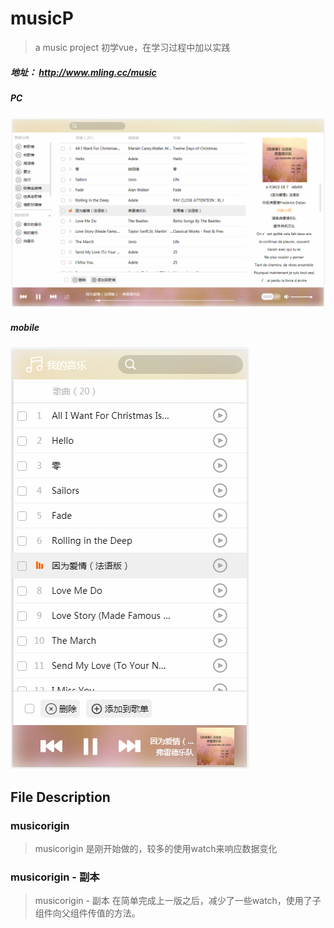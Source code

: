 # musicP

> a music project 
> 初学vue，在学习过程中加以实践
##### 地址： http://www.mling.cc/music
##### PC<br>
![music](https://github.com/Bigzo/musicP/blob/master/musicorigin%20-%20%E5%89%AF%E6%9C%AC/static/img/m.png)
##### mobile<br>
![music](https://github.com/Bigzo/musicP/blob/master/musicorigin%20-%20%E5%89%AF%E6%9C%AC/static/img/mm.png)
## File Description
### musicorigin
> musicorigin 是刚开始做的，较多的使用watch来响应数据变化
### musicorigin - 副本
> musicorigin - 副本 在简单完成上一版之后，减少了一些watch，使用了子组件向父组件传值的方法。
